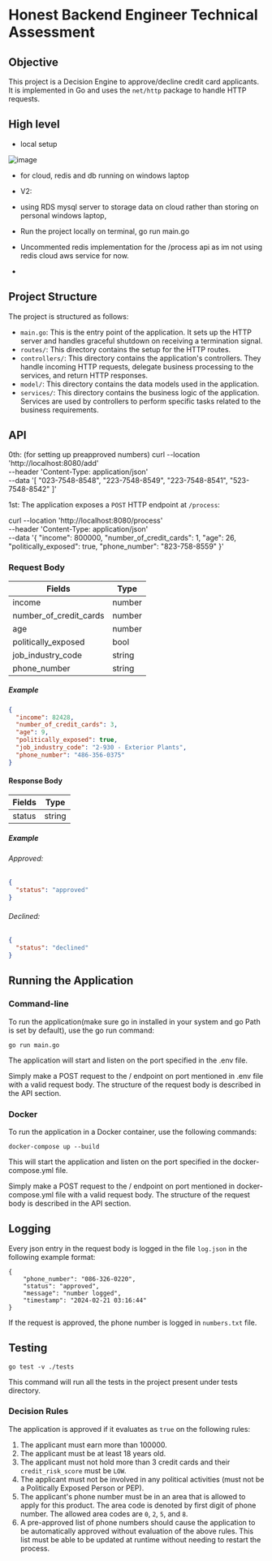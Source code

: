 # Honest Backend Engineer Technical Assessment

## Objective

This project is a Decision Engine to approve/decline credit card applicants. It is implemented in Go and uses the `net/http` package to handle HTTP requests.

## High level

- local setup

![image](https://github.com/pcm708/credit-card-eligibilty-backend/assets/52307892/88a93500-fb21-4f14-ab1c-819e6f20a1ee)

- for cloud, redis and db running on windows laptop
- V2:
- using RDS mysql server to storage data on cloud rather than storing on personal windows laptop,
- Run the project locally on terminal, go run main.go
- Uncommented redis implementation for the /process api as im not using redis cloud aws service for now.

- 


## Project Structure

The project is structured as follows:

- `main.go`: This is the entry point of the application. It sets up the HTTP server and handles graceful shutdown on receiving a termination signal.
- `routes/`: This directory contains the setup for the HTTP routes.
- `controllers/`: This directory contains the application's controllers. They handle incoming HTTP requests, delegate business processing to the services, and return HTTP responses.
- `model/`: This directory contains the data models used in the application.
- `services/`: This directory contains the business logic of the application. Services are used by controllers to perform specific tasks related to the business requirements.

## API


0th: (for setting up preapproved numbers)
curl --location 'http://localhost:8080/add' \
--header 'Content-Type: application/json' \
--data '[
    "023-7548-8548",
    "223-7548-8549",
    "223-7548-8541",
    "523-7548-8542"
]'

1st: The application exposes a `POST` HTTP endpoint at `/process`:

curl --location 'http://localhost:8080/process' \
--header 'Content-Type: application/json' \
--data '{
    "income": 800000,
    "number_of_credit_cards": 1,
    "age": 26,
    "politically_exposed": true,
    "phone_number": "823-758-8559"
}'

### Request Body

| Fields                   | Type        |
| -----------              | ----------- |
| income                   | number      |
| number_of_credit_cards   | number      |
| age                      | number      |
| politically_exposed      | bool        |
| job_industry_code        | string      |
| phone_number             | string      |

##### Example

```json
{
  "income": 82428,
  "number_of_credit_cards": 3,
  "age": 9,
  "politically_exposed": true,
  "job_industry_code": "2-930 - Exterior Plants",
  "phone_number": "486-356-0375"
}
```

#### Response Body

| Fields                   | Type        |
| -----------              | ----------- |
| status                   | string      |

##### Example

###### Approved:

```json
{
  "status": "approved"
}
```

###### Declined:

```json
{
  "status": "declined"
}
```

## Running the Application

### Command-line
To run the application(make sure go in installed in your system and go Path is set by default), use the go run command:
```
go run main.go
```
The application will start and listen on the port specified in the .env file.

Simply make a POST request to the / endpoint on port mentioned in .env file with a valid request body. The structure of the request body is described in the API section.

### Docker

To run the application in a Docker container, use the following commands:
```
docker-compose up --build
```
This will start the application and listen on the port specified in the docker-compose.yml file. 

Simply make a POST request to the / endpoint on port mentioned in docker-compose.yml file with a valid request body. The structure of the request body is described in the API section.

## Logging

Every json entry in the request body is logged in the file `log.json` in the following example format:
```
{
    "phone_number": "086-326-0220",
    "status": "approved",
    "message": "number logged",
    "timestamp": "2024-02-21 03:16:44"
}
```
If the request is approved, the phone number is logged in `numbers.txt` file.

## Testing

```
go test -v ./tests
  ```
This command will run all the tests in the project present under tests directory.


### Decision Rules

The application is approved if it evaluates as `true` on the following rules:

1. The applicant must earn more than 100000.
1. The applicant must be at least 18 years old.
1. The applicant must not hold more than 3 credit cards and their `credit_risk_score` must be `LOW`.
1. The applicant must not be involved in any political activities (must not be a Politically Exposed Person or PEP).
1. The applicant's phone number must be in an area that is allowed to apply for this product. The area code is denoted by first digit of phone number. The allowed area codes are `0`, `2`, `5`, and `8`.
1. A pre-approved list of phone numbers should cause the application to be automatically approved without evaluation of the above rules. This list must be able to be updated at runtime without needing to restart the process.
